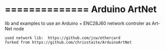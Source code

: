 ==============
Arduino ArtNet
==============

lib and examples to use an Arduino + ENC28J60 network controler as Art-Net node

    used network lib:  https://github.com/jcw/ethercard
    forked from https://github.com/chrisstaite/ArduinoArtNet

